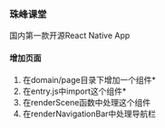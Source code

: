 ### 珠峰课堂

国内第一款开源React Native App


#### 增加页面
1. 在domain/page目录下增加一个组件*
2. 在entry.js中import这个组件*
3. 在renderScene函数中处理这个组件
4. 在renderNavigationBar中处理导航栏